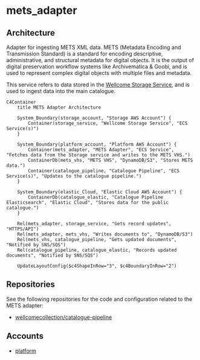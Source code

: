 # mets_adapter

## Architecture

Adapter for ingesting METS XML data. METS (Metadata Encoding and Transmission Standard) is a standard for encoding descriptive, administrative, and structural metadata for digital objects. It is the output of digital preservation workflow systems like Archivematica & Goobi, and is used to represent complex digital objects with multiple files and metadata.

This service refers to data stored in the [Wellcome Storage Service](../workflow/storage_service.md), and is used to ingest data into the main catalogue.

```mermaid
C4Container
    title METS Adapter Architecture

    System_Boundary(storage_account, "Storage AWS Account") {
        Container(storage_service, "Wellcome Storage Service", "ECS Service(s)")
    }

    System_Boundary(platform_account, "Platform AWS Account") {
        Container(mets_adapter, "METS Adapter", "ECS Service", "Fetches data from the Storage service and writes to the METS VHS.")
        ContainerDb(mets_vhs, "METS VHS", "DynamoDB/S3", "Stores METS data.")
        Container(catalogue_pipeline, "Catalogue Pipeline", "ECS Service(s)", "Updates to the catalogue pipeline.")
    }

    System_Boundary(elastic_Cloud, "Elastic Cloud AWS Account") {
        ContainerDb(catalogue_elastic, "Catalogue Pipeline Elasticsearch", "Elastic Cloud", "Stores data for the public catalogue.")
    }

    Rel(mets_adapter, storage_service, "Gets record updates", "HTTPS/API")
    Rel(mets_adapter, mets_vhs, "Writes documents to", "DynamoDB/S3")
    Rel(mets_vhs, catalogue_pipeline, "Gets updated documents", "Notified by SNS/SQS")
    Rel(catalogue_pipeline, catalogue_elastic, "Records updated documents", "Notified by SNS/SQS")

    UpdateLayoutConfig($c4ShapeInRow="3", $c4BoundaryInRow="2")
```

## Repositories

See the following repositories for the code and configuration related to the METS adapter:

- [wellcomecollection/catalogue-pipeline](https://github.com/wellcomecollection/catalogue-pipeline/tree/main/mets_adapter)

## Accounts

- [platform](../../aws_accounts.md#platform)
